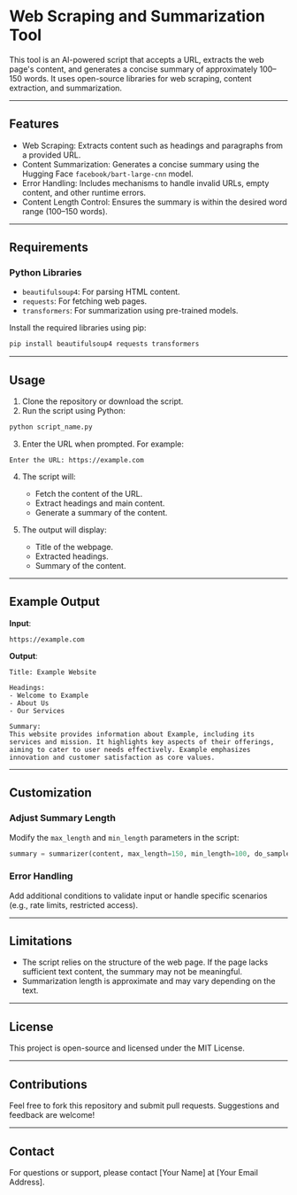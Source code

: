 # Web Scraping and Summarization Tool

This tool is an AI-powered script that accepts a URL, extracts the web page's content, and generates a concise summary of approximately 100–150 words. It uses open-source libraries for web scraping, content extraction, and summarization.

---

## Features

- Web Scraping: Extracts content such as headings and paragraphs from a provided URL.
- Content Summarization: Generates a concise summary using the Hugging Face `facebook/bart-large-cnn` model.
- Error Handling: Includes mechanisms to handle invalid URLs, empty content, and other runtime errors.
- Content Length Control: Ensures the summary is within the desired word range (100–150 words).

---

## Requirements

### Python Libraries

- `beautifulsoup4`: For parsing HTML content.
- `requests`: For fetching web pages.
- `transformers`: For summarization using pre-trained models.

Install the required libraries using pip:

```bash
pip install beautifulsoup4 requests transformers
```

---

## Usage

1. Clone the repository or download the script.
2. Run the script using Python:

```bash
python script_name.py
```

3. Enter the URL when prompted. For example:

```plaintext
Enter the URL: https://example.com
```

4. The script will:

   - Fetch the content of the URL.
   - Extract headings and main content.
   - Generate a summary of the content.

5. The output will display:

   - Title of the webpage.
   - Extracted headings.
   - Summary of the content.

---

## Example Output

**Input**:

```
https://example.com
```

**Output**:

```plaintext
Title: Example Website

Headings:
- Welcome to Example
- About Us
- Our Services

Summary:
This website provides information about Example, including its services and mission. It highlights key aspects of their offerings, aiming to cater to user needs effectively. Example emphasizes innovation and customer satisfaction as core values.
```

---

## Customization

### Adjust Summary Length

Modify the `max_length` and `min_length` parameters in the script:

```python
summary = summarizer(content, max_length=150, min_length=100, do_sample=False)[0]['summary_text']
```

### Error Handling

Add additional conditions to validate input or handle specific scenarios (e.g., rate limits, restricted access).

---

## Limitations

- The script relies on the structure of the web page. If the page lacks sufficient text content, the summary may not be meaningful.
- Summarization length is approximate and may vary depending on the text.

---

## License

This project is open-source and licensed under the MIT License.

---

## Contributions

Feel free to fork this repository and submit pull requests. Suggestions and feedback are welcome!

---

## Contact

For questions or support, please contact [Your Name] at [Your Email Address].

